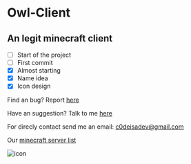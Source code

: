 # Owl-Client
## An legit minecraft client
- [ ] Start of the project
- [ ] First commit
- [x] Almost starting
- [x] Name idea
- [x] Icon design

Find an bug? Report [here](https://github.com/c0dezinnn/Owl-Client/issues/new?assignees=&labels=bug&template=bug_report.md&title=Short+bug+description+here)

Have an suggestion? Talk to me [here](https://github.com/c0dezinnn/Owl-Client/issues/new?assignees=&labels=suggestion&template=feature_request.md&title=Short+feature+description)

For direcly contact send me an email: c0deisadev@gmail.com

Our [minecraft server list](https://github.com/c0dezinnn/Owl-mcslist)

![icon](https://github.com/c0dezinnn/Owl-Client/blob/main/client-assets/icon.png)
